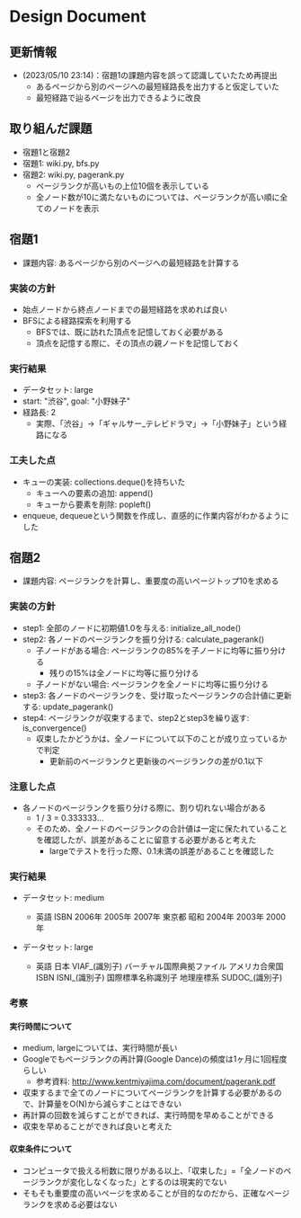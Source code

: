 # Design Document

## 更新情報
- (2023/05/10 23:14)：宿題1の課題内容を誤って認識していたため再提出
  - あるページから別のページへの最短経路長を出力すると仮定していた
  - 最短経路で辿るページを出力できるように改良   

## 取り組んだ課題
- 宿題1と宿題2
- 宿題1: wiki.py, bfs.py
- 宿題2: wiki.py, pagerank.py
  - ページランクが高いもの上位10個を表示している    
  - 全ノード数が10に満たないものについては、ページランクが高い順に全てのノードを表示


## 宿題1
- 課題内容: あるページから別のページへの最短経路を計算する

### 実装の方針
- 始点ノードから終点ノードまでの最短経路を求めれば良い
- BFSによる経路探索を利用する
  - BFSでは、既に訪れた頂点を記憶しておく必要がある
  - 頂点を記憶する際に、その頂点の親ノードを記憶しておく

### 実行結果
- データセット: large
- start: "渋谷", goal: "小野妹子"
- 経路長: 2
  - 実際、「渋谷」→「ギャルサー_テレビドラマ」→「小野妹子」という経路になる

### 工夫した点
- キューの実装: collections.deque()を持ちいた
  - キューへの要素の追加: append()
  - キューから要素を削除: popleft()
- enqueue, dequeueという関数を作成し、直感的に作業内容がわかるようにした  

## 宿題2
- 課題内容: ページランクを計算し、重要度の高いページトップ10を求める

### 実装の方針
- step1: 全部のノードに初期値1.0を与える: initialize_all_node()
- step2: 各ノードのページランクを振り分ける: calculate_pagerank() 
  - 子ノードがある場合: ページランクの85%を子ノードに均等に振り分ける
    - 残りの15%は全ノードに均等に振り分ける
  - 子ノードがない場合: ページランクを全ノードに均等に振り分ける
- step3: 各ノードのページランクを、受け取ったページランクの合計値に更新する: update_pagerank()
- step4: ページランクが収束するまで、step2とstep3を繰り返す: is_convergence()
  - 収束したかどうかは、全ノードについて以下のことが成り立っているかで判定
    - 更新前のページランクと更新後のページランクの差が0.1以下    

### 注意した点
- 各ノードのページランクを振り分ける際に、割り切れない場合がある
  - 1 / 3 = 0.333333...
  - そのため、全ノードのページランクの合計値は一定に保たれていることを確認したが、誤差があることに留意する必要があると考えた
    - largeでテストを行った際、0.1未満の誤差があることを確認した

### 実行結果
- データセット: medium
  - 英語
    ISBN
    2006年
    2005年
    2007年
    東京都 
    昭和
    2004年
    2003年
    2000年

- データセット: large
  - 英語
    日本
    VIAF_(識別子)
    バーチャル国際典拠ファイル
    アメリカ合衆国
    ISBN
    ISNI_(識別子)
    国際標準名称識別子
    地理座標系
    SUDOC_(識別子)
  
### 考察
#### 実行時間について
- medium, largeについては、実行時間が長い
- Googleでもページランクの再計算(Google Dance)の頻度は1ヶ月に1回程度らしい
  - 参考資料: http://www.kentmiyajima.com/document/pagerank.pdf 
- 収束するまで全てのノードについてページランクを計算する必要があるので、計算量をO(N)から減らすことはできない
- 再計算の回数を減らすことができれば、実行時間を早めることができる
- 収束を早めることができれば良いと考えた

#### 収束条件について
- コンピュータで扱える桁数に限りがある以上、「収束した」=「全ノードのページランクが変化しなくなった」とするのは現実的でない
- そもそも重要度の高いページを求めることが目的なのだから、正確なページランクを求める必要はない

